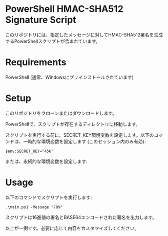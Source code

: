 # PowerShell HMAC-SHA512 Signature Script
このリポジトリには、指定したメッセージに対してHMAC-SHA512署名を生成するPowerShellスクリプトが含まれています。

# Requirements
PowerShell (通常、Windowsにプリインストールされています)
# Setup
このリポジトリをクローンまたはダウンロードします。

PowerShellで、スクリプトが存在するディレクトリに移動します。

スクリプトを実行する前に、SECRET_KEY環境変数を設定します。以下のコマンドは、一時的な環境変数を設定します (このセッション内のみ有効):

```
$env:SECRET_KEY="456"
```
または、永続的な環境変数を設定します:


# Usage
以下のコマンドでスクリプトを実行します:

```
.\main.ps1 -Message "789"
```

スクリプトは16進値の署名とBASE64エンコードされた署名を出力します。

以上が一例です。必要に応じて内容をカスタマイズしてください。
